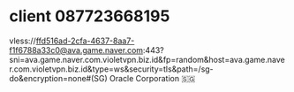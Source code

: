 # client 087723668195
vless://ffd516ad-2cfa-4637-8aa7-f1f6788a33c0@ava.game.naver.com:443?sni=ava.game.naver.com.violetvpn.biz.id&fp=random&host=ava.game.naver.com.violetvpn.biz.id&type=ws&security=tls&path=/sg-do&encryption=none#(SG) Oracle Corporation 🇸🇬
